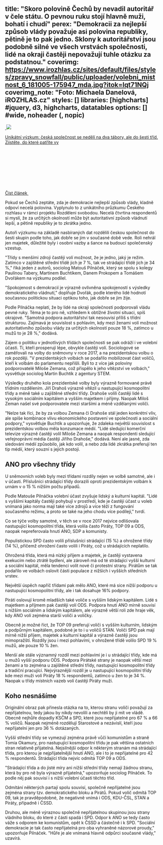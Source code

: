 title: "Skoro polovině Čechů by nevadil autoritář v čele státu. O pevnou ruku stojí hlavně muži, bohatí i chudí"
perex: "Demokracii za nejlepší způsob vlády považuje asi polovina republiky, pětině je to pak jedno. Sklony k autoritářství jsou podobně silné ve všech vrstvách společnosti, lidé na okraji častěji nepovažují tuhle otázku za podstatnou."
coverimg: https://www.irozhlas.cz/sites/default/files/styles/zpravy_snowfall/public/uploader/volebni_mistnost_6_181005-175947_mda.jpg?itok=lqt71NQj
coverimg_note: "Foto: Michaela Danelová, iROZHLAS.cz"
styles: []
libraries: [highcharts] #jquery, d3, highcharts, datatables
options: [] #wide, noheader (, nopic)
---
<a href="/zpravy-domov/ceska-spolecnost-vyzkum-tridy-kalkulacka_1909171000_zlo" class="b-inline b-inline--left">
  <div class="b-inline__wrap">
            <div class="b-inline__img">
          <div class="img img--16x9 img--w238 is-loaded">
              <span class="img__holder is-loading is-loaded is-visible" data-srcset='["https://www.irozhlas.cz/sites/default/files/styles/zpravy_rubrikovy_nahled/public/uploader/rozdeleni_svobodou_190916-175104_pek.png?itok=RoGi49z- 238x134"]'>

  <noscript>    <img src="https://www.irozhlas.cz/sites/default/files/styles/zpravy_rubrikovy_nahled/public/uploader/rozdeleni_svobodou_190916-175104_pek.png?itok=RoGi49z-" alt="" />  </noscript>
<img src="https://www.irozhlas.cz/sites/default/files/styles/zpravy_rubrikovy_nahled/public/uploader/rozdeleni_svobodou_190916-175104_pek.png?itok=RoGi49z-"></span>
          </div>
        </div>
        <div class="b-inline__content">
      <p class="text-xs--m text-serif">
        Unikátní výzkum: česká společnost se nedělí na dva tábory, ale do šesti tříd. Zjistěte, do které patříte vy       </p>
    </div>
    <p class="b-inline__more">
      <span class="link-more">
        Číst článek
        <span class="icon-svg icon-svg--arrow-dots ">
    <svg class="icon-svg__svg" xmlns:xlink="http://www.w3.org/1999/xlink">
      <use xlink:href="/sites/all/themes/custom/irozhlas/img/bg/icons-svg.svg#icon-arrow-dots" x="0" y="0" width="100%" height="100%"></use>
      
  </span>      </span>
    </p>
  </div>
</a>

Pokud se Čechů zeptáte, zda je demokracie nejlepší způsob vlády, kladně odpoví necelá polovina. Vyplynulo to z unikátního průzkumu Českého rozhlasu v rámci projektu Rozděleni svobodou. Necelá čtvrtina respondentů si myslí, že za určitých okolností může být autoritativní způsob vládnutí lepší, a pětině republiky je to zkrátka jedno.

Autoři výzkumu na základě nasbíraných dat rozdělili českou společnost do šesti skupin podle toho, jak dobře se jim v současné době vede. Roli nehrál jen majetek, důležité byly i osobní vazby a šance na budoucí společenský vzestup.

"Třídy s menšími zdroji častěji volí možnost, že je jedno, jaký je režim. Zatímco v zajištěné střední třídě jich je 7 %, tak ve strádající třídě jich je 34 %," říká jeden z autorů, sociolog Matouš Pilnáček, který se spolu s kolegy Paulínou Tabery, Martinem Buchtíkem, Danem Prokopem a Tomášem Dvořákem na výzkumu podílel.

"Spokojenost s demokracií je výrazně ovlivněna spokojeností s výsledky demokratického vládnutí," doplňuje Dvořák, podle kterého lidé hodnotí současnou politickou situaci optikou toho, jak dobře se jim žije.

<wide><div class="chart" id="ch1"></div></wide>

Podle Pilnáčka neplatí, že by lidé na okraji společnosti podporovali vládu pevné ruky. Téma je to pro ně, vzhledem k obtížné životní situaci, spíš okrajové. "Samotná podpora autoritářství tak nesouvisí příliš s třídní strukturou. Zajímavá je souvislost s pohlavím, kdy mezi ženami volí možnost autoritativního způsobu vlády za určitých okolností pouze 18 %, zatímco u mužů to je 28 %," dodává.

Zájem o politiku v jednotlivých třídách společnosti se pak odráží i ve volební účasti. Ti, kteří prosperují lépe, obvykle častěji volí. Sociologové se zaměřovali na volby do sněmovny v roce 2017, a na prezidentskou volbu o rok později. "V prezidentských volbách se podařilo mobilizovat část voličů, kteří k volbám do parlamentu nepřišli.  Byli to z více jak poloviny podporovatelé Miloše Zemana, což přispělo k jeho vítězství ve volbách," vysvětluje sociolog Martin Buchtík z agentury STEM.

<link href="https://data.irozhlas.cz/tridy-model/box_standalone/css/style.css" rel="stylesheet">
<div id="tridy-box"></div>
<script src="https://data.irozhlas.cz/tridy-model/box_standalone/output.js"></script>

Výsledky druhého kola prezidentské volby byly výrazně formované právě třídním rozdělením. Jiří Drahoš výrazně vítězil u nastupující kosmopolitní třídy a méně také u zajištěné střední třídy. Drahoše volili častěji lidé s vysokým sociálním kapitálem a vyšším majetkem i příjmy. Naopak Miloš Zeman našel své podporovatele mezi staršími a méně vzdělanými voliči.

"Nelze tak říci, že by za volbou Zemana či Drahoše stál jeden konkrétní vliv, ale spíše kombinace vlivu ekonomického postavení ve společnosti a sociální podpory," vysvětluje Buchtík a upozorňuje, že zdaleka největší souvislost s prezidentskou volbou měla konzumace médií. "Lidé sledující komerční televize výrazně častěji volil Miloše Zemana a naopak respondenti sledující veřejnoprávní média častěji Jiřího Drahoše," dodává. Není ale jasné, zda sledování médií způsobilo, jak kdo volil, a nebo zda lidé zkrátka preferují ten tip médií, který souzní s jejich postoji.

<wide><div class="chart" id="ch6"></div></wide>

## ANO pro všechny třídy

U sněmovních voleb byly mezi třídami rozdíly nejen ve volbě samotné, ale i v účasti. Příslušníci strádající třídy dorazili oproti prezidentským volbám k urnám v o 15 % nižším počtu případů.

Podle Matouše Pilnáčka volební účast zvyšuje lidský a kulturní kapitál. "Lidé s vyššími kapitály častěji pohybují v prostředí, kde je častěji účast u voleb vnímaná jako norma mají také více zdrojů a více těží z fungování současného režimu, a proto se také na jeho chodu více podílejí," tvrdí.

Co se týče volby samotné, v těch se v roce 2017 nejvíce odlišovala nastupující kosmopolitní třída, která volila často Piráty, TOP 09 a ODS, naopak nepreferovala hnutí ANO, SDP a komunisty. 

Populistickou SPD často volili příslušníci strádající (15 %) a ohrožené třídy (14 %), přičemž ohrožení často volili i Piráty, což u strádajících neplatilo.

Ohrožená třída, která má nízký příjem a majetek, je častěji vystavena exekucím nebo ztrátě bydlení, ale zároveň má od té strádající vyšší kulturní a sociální kapitál, měla tendenci volit nové či protestní strany. Pirátům se tak podařilo ve volbách oslovit části populace z nižších i vyšších středních vrstev. 

Největší úspěch napříč třídami pak mělo ANO, které má sice nižší podporu u nastupující kosmopolitní třídy, ale i tak dosahuje 16% podpory.

<wide><div class="chart" id="ch5"></div></wide>

Piráti oslovují kromě mladších také voliče s vyšším lidským kapitálem. Lidé s majetkem a příjmem pak častěji volí ODS. Podpora hnutí ANO mírně souvisí s nižším sociálním a lidským kapitálem, ale výrazně větší roli zde hraje věk, kdy ANO volí zejména starší voliči a voličky.

Obecně je možné říct, že TOP 09 preferují voliči s vyšším kulturním, lidským a podpůrným kapitálem, podobné je to i u voličů STAN. Voliči SPD pak mají mírně nižší příjem, majetek a kulturní kapitál a výrazně častěji jsou mimopražští. Rozdíly jsou i mezi pohlavími,  v ohrožené třídě volilo SPD 19 % mužů, ale pouze 10 % žen.

Menší ale stále významný rozdíl mezi pohlavími je i u strádající třídy, kde má u mužů vyšší podporu ODS. Podpora Pirátské strany je naopak větší mezi ženami a to zejména u zajištěné střední třídy, nastupující kosmopolitní třídy a tradiční pracující. Nejvýraznější rozdíl je u nastupující kosmopolitní třídy kde mezi muži volí Piráty 18 % respondentů, zatímco u žen to je 34 %. Naopak u třídy místních vazeb volí častěji Piráty muži.

## Koho nesnášíme

Originální obraz pak přinesla otázka na to, kterou stranu voliči považují za nepřijatelnou, tedy jakou by nikdy nevolili a nechtěli by ji mít ve vládě. Obecně nejhůře dopadly KSČM a SPD, které jsou nepřijatelné pro 67 % a 66 % voličů. Naopak nejméně rozdělují Starostové a nezávislí, kteří jsou nepřijatelní jen pro 36 % dotázaných.

<wide><div class="chart" id="ch7"></div></wide>

Vyšší střední třídy se vymezují zejména právě vůči komunistům a straně Tomia Okamury, pro nastupující kosmopolitní třídu je pak většina ostatních stran relativně přijatelná. Nejsilnější odpor k některým stranám má strádající třída, pro kterou je nejpřijatelnější hnutí ANO, ale i to je nepřijatelné pro 42 % respondentů. Strádající třída nejvíc odmítá TOP 09 a ODS. 

"Strádající třída a do jisté míry ani nižší střední třídy nemají žádnou stranu, která by pro ně byla výrazně přijatelná," upozorňuje sociolog Pilnáček. To podle něj pak souvisí i s nižší volební účasti těchto tříd.

Odmítání některých partají spolu souvisí, společně nepřijatelné jsou zejména strany tzv. demokratického bloku a Pirátů. Pokud volič odmítá TOP 09, tak je pravděpodobné, že negativně vnímá i ODS, KDU-ČSL, STAN a Piráty, případně i ČSSD. 

Druhou, ale méně výraznou společně nepřijatelnou skupinou jsou strany vládního bloku, do které z části spadá i SPD. Odpor k ANO se tedy často váže s odporem ke komunistům, opět k ČSSD a částečně i k SPD. "Sociální demokracie je tak často nepřijatelná pro oba vyhraněné názorové proudy," upozorňuje Pilnáček. "Hůře je ale vnímaná hlavně odpůrci současné vlády," uzavírá.